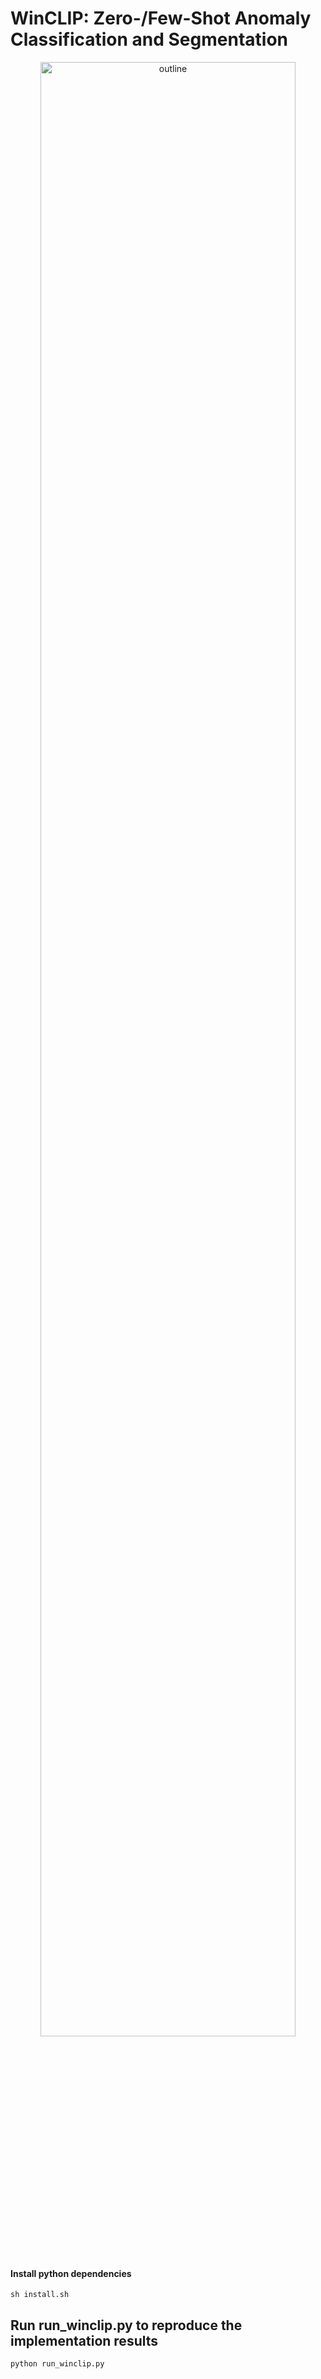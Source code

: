 # WinCLIP: Zero-/Few-Shot Anomaly Classification and Segmentation
<p align="center"><img src="[result_winclip/mvtec-k-0/imgs/bottle-broken_large-009_WinClip.jpg]" alt="outline" width="90%"></p>



#### Install python dependencies
```
sh install.sh
```


## Run run_winclip.py to reproduce the implementation results
```
python run_winclip.py
```
